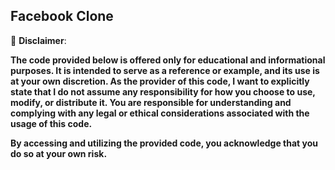 ## Facebook Clone

🚨 **Disclaimer**:

<b>The code provided below is offered only for educational and informational purposes. It is intended to serve as a reference or example, and its use is at your own discretion. As the provider of this code, I want to explicitly state that I do not assume any responsibility for how you choose to use, modify, or distribute it. You are responsible for understanding and complying with any legal or ethical considerations associated with the usage of this code.

By accessing and utilizing the provided code, you acknowledge that you do so at your own risk.
</b>
